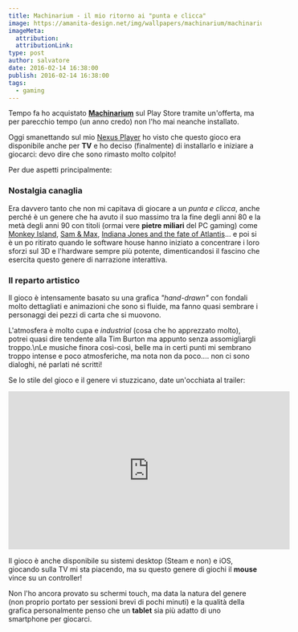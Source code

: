 ```yaml
---
title: Machinarium - il mio ritorno ai "punta e clicca"
image: https://amanita-design.net/img/wallpapers/machinarium/machinarium-wallpaper-cover-1920x1200.jpg
imageMeta:
  attribution:
  attributionLink:
type: post
author: salvatore
date: 2016-02-14 16:38:00
publish: 2016-02-14 16:38:00
tags:
  - gaming
---
```


Tempo fa ho acquistato **[Machinarium](http://machinarium.net/)** sul Play Store tramite un'offerta, ma per parecchio tempo (un anno credo) non l'ho mai neanche installato.

<!-- more -->

Oggi smanettando sul mio [Nexus Player](https://www.google.com/intl/it_it/nexus/player/) ho visto che questo gioco era disponibile anche per **TV** e ho deciso (finalmente) di installarlo e iniziare a giocarci: devo dire che sono rimasto molto colpito! 

Per due aspetti principalmente:

### Nostalgia canaglia
Era davvero tanto che non mi capitava di giocare a un *punta e clicca*, anche perché è un genere che ha avuto il suo massimo tra la fine degli anni 80 e la metà degli anni 90 con titoli (ormai vere **pietre miliari** del PC gaming) come [Monkey Island](https://en.wikipedia.org/wiki/Monkey_Island_(series)), [Sam & Max](http://www.gog.com/game/sam_max_hit_the_road), [Indiana Jones and the fate of Atlantis](http://www.gog.com/game/indiana_jones_and_the_fate_of_atlantis)... e poi si è un po ritirato quando le software house hanno iniziato a concentrare i loro sforzi sul 3D e l'hardware sempre più potente, dimenticandosi il fascino che esercita questo genere di narrazione interattiva.

### Il reparto artistico
Il gioco è intensamente basato su una grafica *"hand-drawn"* con fondali molto dettagliati e animazioni che sono si fluide, ma fanno quasi sembrare i personaggi dei pezzi di carta che si muovono.

L'atmosfera è molto cupa e *industrial* (cosa che ho apprezzato molto), potrei quasi dire tendente alla Tim Burton ma appunto senza assomigliargli troppo.\\nLe musiche finora così-così, belle ma in certi punti mi sembrano troppo intense e poco atmosferiche, ma nota non da poco.... non ci sono dialoghi, né parlati né scritti!

Se lo stile del gioco e il genere vi stuzzicano, date un'occhiata al trailer:

<iframe width="560" height="315" src="https://www.youtube.com/embed/uwZBdWRSBRs" frameborder="0" allowfullscreen></iframe>

Il gioco è anche disponibile su sistemi desktop (Steam e non) e iOS, giocando sulla TV mi sta piacendo, ma su questo genere di giochi il **mouse** vince su un controller!

Non l'ho ancora provato su schermi touch, ma data la natura del genere (non proprio portato per sessioni brevi di pochi minuti) e la qualità della grafica personalmente penso che un **tablet** sia più adatto di uno smartphone per giocarci.
